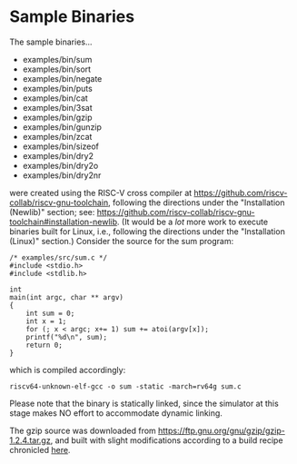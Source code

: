 # Sample Binaries

The sample binaries...

* examples/bin/sum
* examples/bin/sort
* examples/bin/negate
* examples/bin/puts
* examples/bin/cat
* examples/bin/3sat
* examples/bin/gzip
* examples/bin/gunzip
* examples/bin/zcat
* examples/bin/sizeof
* examples/bin/dry2
* examples/bin/dry2o
* examples/bin/dry2nr

were created using the RISC-V
cross compiler at https://github.com/riscv-collab/riscv-gnu-toolchain,
following the directions under the "Installation (Newlib)" section; see:
https://github.com/riscv-collab/riscv-gnu-toolchain#installation-newlib. (It
would be a *lot* more work to execute binaries built for Linux, i.e.,
following the directions under the "Installation (Linux)" section.)
Consider the source for the sum program:

    /* examples/src/sum.c */
    #include <stdio.h>
    #include <stdlib.h>

    int
    main(int argc, char ** argv)
    {
        int sum = 0;
        int x = 1;
        for (; x < argc; x+= 1) sum += atoi(argv[x]);
        printf("%d\n", sum);
        return 0;
    }

which is compiled accordingly:

    riscv64-unknown-elf-gcc -o sum -static -march=rv64g sum.c

Please note that the binary is statically linked, since the simulator at
this stage makes NO effort to accommodate dynamic linking.

The gzip source was downloaded from
https://ftp.gnu.org/gnu/gzip/gzip-1.2.4.tar.gz, and built with
slight modifications according to a build recipe chronicled
[here](../examples/src/gzip-1.2.4/NEBULA).